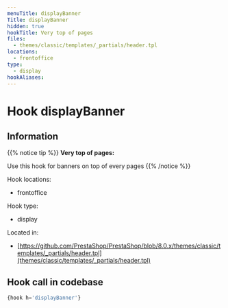 ```yaml
---
menuTitle: displayBanner
Title: displayBanner
hidden: true
hookTitle: Very top of pages
files:
  - themes/classic/templates/_partials/header.tpl
locations:
  - frontoffice
type:
  - display
hookAliases:
---
```


# Hook displayBanner

## Information

{{% notice tip %}}
**Very top of pages:** 

Use this hook for banners on top of every pages
{{% /notice %}}

Hook locations: 
  - frontoffice

Hook type: 
  - display

Located in: 
  - [https://github.com/PrestaShop/PrestaShop/blob/8.0.x/themes/classic/templates/_partials/header.tpl](themes/classic/templates/_partials/header.tpl)

## Hook call in codebase

```php
{hook h='displayBanner'}
```
